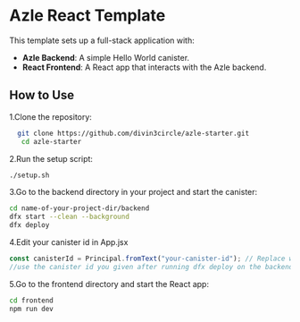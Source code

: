 # Azle React Template

This template sets up a full-stack application with:

- **Azle Backend**: A simple Hello World canister.
- **React Frontend**: A React app that interacts with the Azle backend.

## How to Use

1.Clone the repository:

```bash
  git clone https://github.com/divin3circle/azle-starter.git
   cd azle-starter
```

2.Run the setup script:

```bash
./setup.sh
```

3.Go to the backend directory in your project and start the canister:

```bash
cd name-of-your-project-dir/backend
dfx start --clean --background
dfx deploy
```

4.Edit your canister id in App.jsx

```js
const canisterId = Principal.fromText("your-canister-id"); // Replace with actual canister ID
//use the canister id you given after running dfx deploy on the backend dir
```

5.Go to the frontend directory and start the React app:

```bash
cd frontend
npm run dev
```
